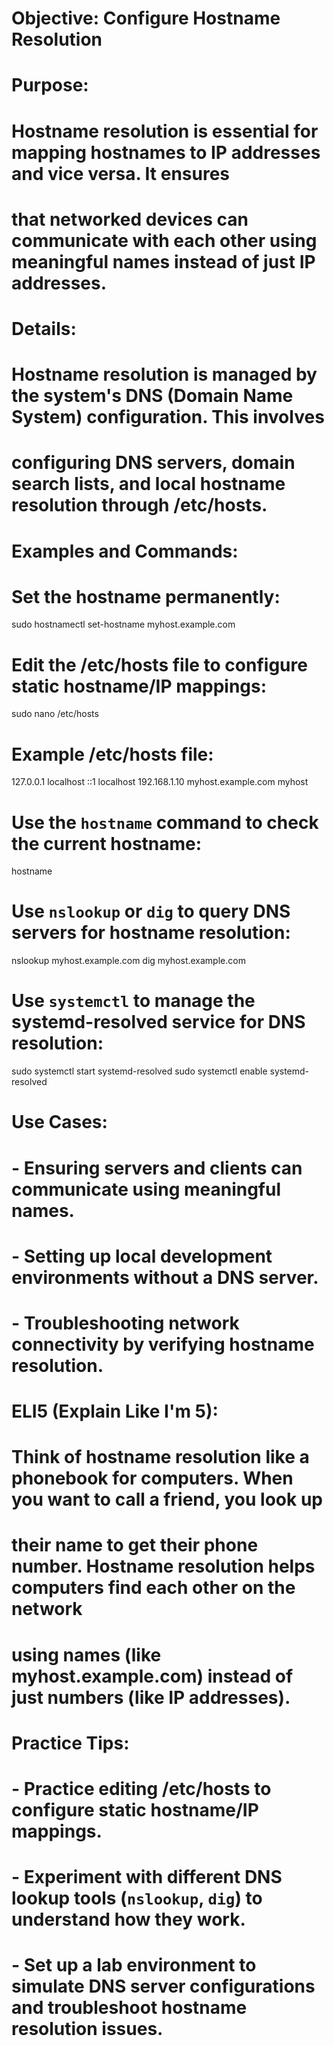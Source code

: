 # Objective: Configure Hostname Resolution

# Purpose:
# Hostname resolution is essential for mapping hostnames to IP addresses and vice versa. It ensures
# that networked devices can communicate with each other using meaningful names instead of just IP addresses.

# Details:
# Hostname resolution is managed by the system's DNS (Domain Name System) configuration. This involves
# configuring DNS servers, domain search lists, and local hostname resolution through /etc/hosts.

# Examples and Commands:
# Set the hostname permanently:
sudo hostnamectl set-hostname myhost.example.com

# Edit the /etc/hosts file to configure static hostname/IP mappings:
sudo nano /etc/hosts

# Example /etc/hosts file:
127.0.0.1   localhost
::1         localhost
192.168.1.10   myhost.example.com   myhost

# Use the `hostname` command to check the current hostname:
hostname

# Use `nslookup` or `dig` to query DNS servers for hostname resolution:
nslookup myhost.example.com
dig myhost.example.com

# Use `systemctl` to manage the systemd-resolved service for DNS resolution:
sudo systemctl start systemd-resolved
sudo systemctl enable systemd-resolved

# Use Cases:
# - Ensuring servers and clients can communicate using meaningful names.
# - Setting up local development environments without a DNS server.
# - Troubleshooting network connectivity by verifying hostname resolution.

# ELI5 (Explain Like I'm 5):
# Think of hostname resolution like a phonebook for computers. When you want to call a friend, you look up
# their name to get their phone number. Hostname resolution helps computers find each other on the network
# using names (like myhost.example.com) instead of just numbers (like IP addresses).

# Practice Tips:
# - Practice editing /etc/hosts to configure static hostname/IP mappings.
# - Experiment with different DNS lookup tools (`nslookup`, `dig`) to understand how they work.
# - Set up a lab environment to simulate DNS server configurations and troubleshoot hostname resolution issues.

